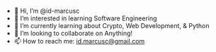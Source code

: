- 👋 Hi, I’m @id-marcusc
- 👀 I’m interested in learning Software Engineering
- 🌱 I’m currently learning about Crypto, Web Development, & Python
- 💞️ I’m looking to collaborate on Anything! 
- 📫 How to reach me: id.marcusc@gmail.com

<!---
id-marcusc/id-marcusc is a ✨ special ✨ repository because its `README.md` (this file) appears on your GitHub profile.
You can click the Preview link to take a look at your changes.
--->
